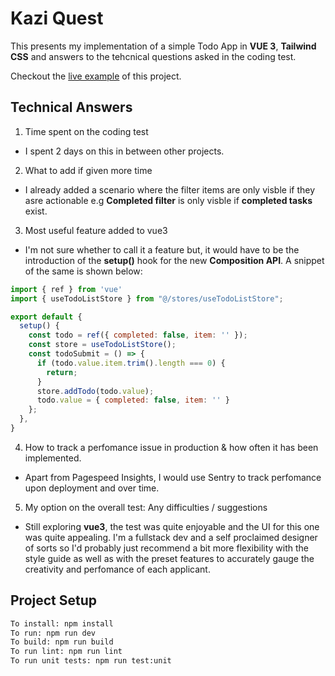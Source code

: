 # Kazi Quest

This presents my implementation of a simple Todo App in **VUE 3**, **Tailwind CSS** and answers to the tehcnical questions asked in the coding test.

Checkout the [live example](https://kazi-quest-kairu.netlify.app/) of this project.


## Technical Answers

1. Time spent on the coding test
* I spent 2 days on this in between other projects.
2. What to add if given more time
* I already added a scenario where the filter items are only visble if they asre actionable e.g **Completed filter** is only visble if **completed tasks** exist.
3. Most useful feature added to vue3
* I'm not sure whether to call it a feature but, it would have to be the introduction of the **setup()** hook for the new **Composition API**. A snippet of the same is shown below:

```js
import { ref } from 'vue'
import { useTodoListStore } from "@/stores/useTodoListStore";

export default {
  setup() {
    const todo = ref({ completed: false, item: '' });
    const store = useTodoListStore();
    const todoSubmit = () => {
      if (todo.value.item.trim().length === 0) {
        return;
      }
      store.addTodo(todo.value);
      todo.value = { completed: false, item: '' }
    };
  },
}
```

4. How to track a perfomance issue in production & how often it has been implemented.
* Apart from Pagespeed Insights, I would use Sentry to track perfomance upon deployment and over time.
5. My option on the overall test: Any difficulties / suggestions
* Still exploring **vue3**, the test was quite enjoyable and the UI for this one was quite appealing. I'm a fullstack dev and a self proclaimed designer of sorts so I'd probably just recommend a bit more flexibility with the style guide as well as with the preset features to accurately gauge the creativity and perfomance of each applicant. 


## Project Setup

```sh
To install: npm install
To run: npm run dev
To build: npm run build
To run lint: npm run lint
To run unit tests: npm run test:unit
```
